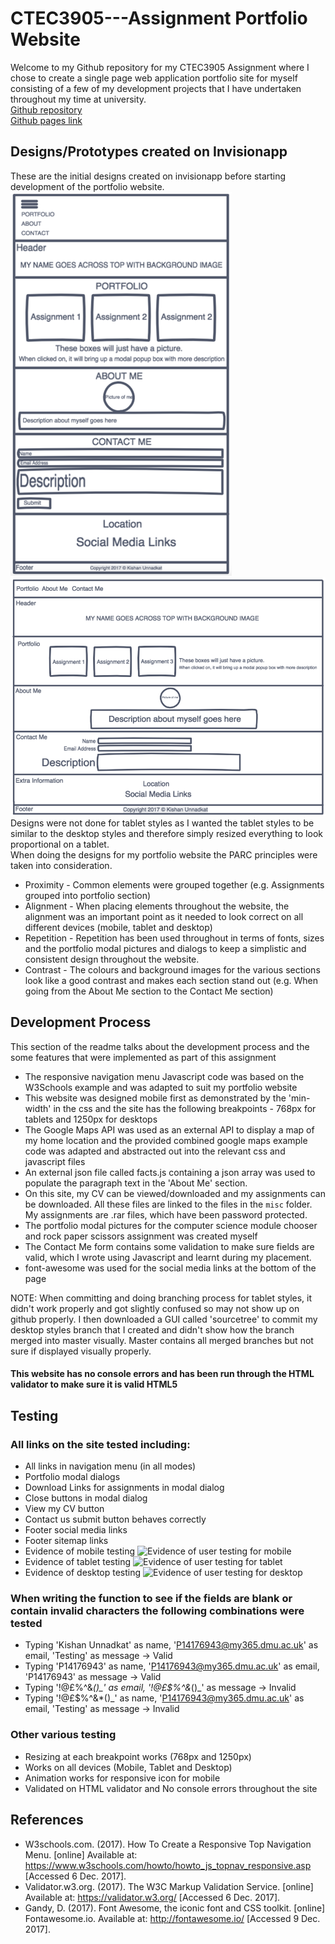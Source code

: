 # CTEC3905---Assignment Portfolio Website
Welcome to my Github repository for my CTEC3905 Assignment where I chose to create a single page web application portfolio site for myself consisting of a few of my development projects that I have undertaken throughout my time at university.
<br/>
[Github repository](https://github.com/KishUnnadkat/CTEC3905---Assignment)
<br/>
[Github pages link](https://kishunnadkat.github.io/CTEC3905---Assignment/)


## Designs/Prototypes created on Invisionapp
These are the initial designs created on invisionapp before starting development of the portfolio website.
![Designs for Mobile](img/mobiledesigns.png "Designs for mobile portfolio website")
![Designs for Desktop](img/desktopdesigns.png "Designs for desktop portfolio website")
Designs were not done for tablet styles as I wanted the tablet styles to be similar to the desktop styles and therefore simply resized everything to look proportional on a tablet.
<br/>
When doing the designs for my portfolio website the PARC principles were taken into consideration.
* Proximity - Common elements were grouped together (e.g. Assignments grouped into portfolio section)
* Alignment - When placing elements throughout the website, the alignment was an important point as it needed to look correct on all different devices (mobile, tablet and desktop)
* Repetition - Repetition has been used throughout in terms of fonts, sizes and the portfolio modal pictures and dialogs to keep a simplistic and consistent design throughout the website.
* Contrast - The colours and background images for the various sections look like a good contrast and makes each section stand out (e.g. When going from the About Me section to the Contact Me section)


## Development Process
This section of the readme talks about the development process and the some features that were implemented as part of this assignment
* The responsive navigation menu Javascript code was based on the W3Schools example and was adapted to suit my portfolio website
* This website was designed mobile first as demonstrated by the 'min-width' in the css and the site has the following breakpoints - 768px for tablets and 1250px for desktops
* The Google Maps API was used as an external API to display a map of my home location and the provided combined google maps example code was adapted and abstracted out into the relevant css and javascript files
* An external json file called facts.js containing a json array was used to populate the paragraph text in the 'About Me' section.
* On this site, my CV can be viewed/downloaded and my assignments can be downloaded. All these files are linked to the files in the `misc` folder. My assignments are .rar files, which have been password protected.
* The portfolio modal pictures for the computer science module chooser and rock paper scissors assignment was created myself
* The Contact Me form contains some validation to make sure fields are valid, which I wrote using Javascript and learnt during my placement.
* font-awesome was used for the social media links at the bottom of the page

NOTE: When committing and doing branching process for tablet styles, it didn't work properly and got slightly confused so may not show up on github properly. I then downloaded a GUI called 'sourcetree' to commit my desktop styles branch that I created and didn't show how the branch merged into master visually. Master contains all merged branches but not sure if displayed visually properly.
#### This website has no console errors and has been run through the HTML validator to make sure it is valid HTML5


## Testing
### All links on the site tested including:
- All links in navigation menu (in all modes)
- Portfolio modal dialogs
- Download Links for assignments in modal dialog
- Close buttons in modal dialog
- View my CV button
- Contact us submit button behaves correctly
- Footer social media links
- Footer sitemap links
- Evidence of mobile testing ![Evidence of user testing for mobile](img/mobiletesting.gif "Evidence of User Testing for mobile")
- Evidence of tablet testing ![Evidence of user testing for tablet](img/tablettesting.gif "Evidence of User Testing for tablet")
- Evidence of desktop testing ![Evidence of user testing for desktop](img/desktoptesting.gif "Evidence of User Testing for desktop")


### When writing the function to see if the fields are blank or contain invalid characters the following combinations were tested
- Typing 'Kishan Unnadkat' as name, 'P14176943@my365.dmu.ac.uk' as email, 'Testing' as message    -> Valid
- Typing 'P14176943' as name, 'P14176943@my365.dmu.ac.uk' as email, 'P14176943' as message        -> Valid
- Typing '!@£$%^&*()_' as name, '!@£$%^&*()_' as email, '!@£$%^&*()_' as message                  -> Invalid
- Typing '!@£$%^&*()_' as name, 'P14176943@my365.dmu.ac.uk' as email, 'Testing' as message        -> Invalid

### Other various testing
- Resizing at each breakpoint works (768px and 1250px)
- Works on all devices (Mobile, Tablet and Desktop)
- Animation works for responsive icon for mobile
- Validated on HTML validator and No console errors throughout the site


## References
* W3schools.com. (2017). How To Create a Responsive Top Navigation Menu. [online] Available at: https://www.w3schools.com/howto/howto_js_topnav_responsive.asp [Accessed 6 Dec. 2017].
* Validator.w3.org. (2017). The W3C Markup Validation Service. [online] Available at: https://validator.w3.org/ [Accessed 6 Dec. 2017].
* Gandy, D. (2017). Font Awesome, the iconic font and CSS toolkit. [online] Fontawesome.io. Available at: http://fontawesome.io/ [Accessed 9 Dec. 2017].